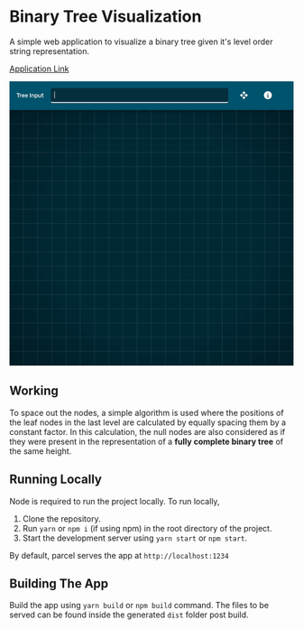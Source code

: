 # Binary Tree Visualization

A simple web application to visualize a binary tree given it's level order string representation.

<a href="https://kay-af.github.io/binary-tree-visualization/">Application Link</a>

<img src="preview/preview.gif" />

## Working

To space out the nodes, a simple algorithm is used where the positions of the leaf nodes in the last level are calculated by equally spacing them by a constant factor. In this calculation, the null nodes are also considered as if they were present in the representation of a <b>fully complete binary tree</b> of the same height.

## Running Locally

Node is required to run the project locally. To run locally,

1. Clone the repository.
2. Run `yarn` or `npm i` (if using npm) in the root directory of the project.
3. Start the development server using `yarn start` or `npm start`.

By default, parcel serves the app at `http://localhost:1234`

## Building The App

Build the app using `yarn build` or `npm build` command. The files to be served can be found inside the generated `dist` folder post build.
